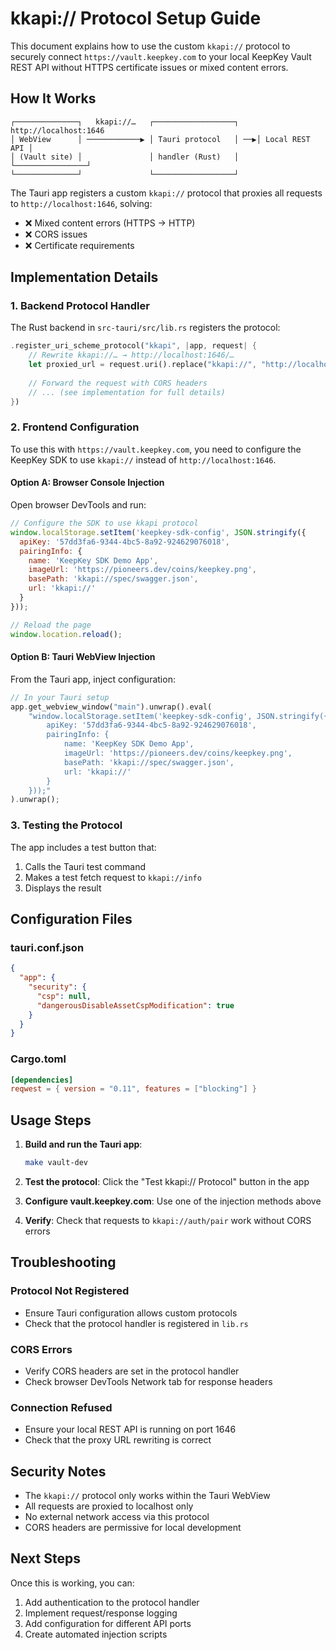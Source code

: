 # kkapi:// Protocol Setup Guide

This document explains how to use the custom `kkapi://` protocol to securely connect `https://vault.keepkey.com` to your local KeepKey Vault REST API without HTTPS certificate issues or mixed content errors.

## How It Works

```
┌──────────────┐   kkapi://…   ┌──────────────────┐   http://localhost:1646
│ WebView      │ ────────────▶ │ Tauri protocol   │ ──▶│ Local REST API │
│ (Vault site) │               │ handler (Rust)   │    └────────────────┘
└──────────────┘               └──────────────────┘
```

The Tauri app registers a custom `kkapi://` protocol that proxies all requests to `http://localhost:1646`, solving:
- ❌ Mixed content errors (HTTPS → HTTP)
- ❌ CORS issues
- ❌ Certificate requirements

## Implementation Details

### 1. Backend Protocol Handler

The Rust backend in `src-tauri/src/lib.rs` registers the protocol:

```rust
.register_uri_scheme_protocol("kkapi", |app, request| {
    // Rewrite kkapi://… → http://localhost:1646/…
    let proxied_url = request.uri().replace("kkapi://", "http://localhost:1646/");
    
    // Forward the request with CORS headers
    // ... (see implementation for full details)
})
```

### 2. Frontend Configuration

To use this with `https://vault.keepkey.com`, you need to configure the KeepKey SDK to use `kkapi://` instead of `http://localhost:1646`.

#### Option A: Browser Console Injection

Open browser DevTools and run:

```javascript
// Configure the SDK to use kkapi protocol
window.localStorage.setItem('keepkey-sdk-config', JSON.stringify({
  apiKey: '57dd3fa6-9344-4bc5-8a92-924629076018',
  pairingInfo: {
    name: 'KeepKey SDK Demo App',
    imageUrl: 'https://pioneers.dev/coins/keepkey.png',
    basePath: 'kkapi://spec/swagger.json',
    url: 'kkapi://'
  }
}));

// Reload the page
window.location.reload();
```

#### Option B: Tauri WebView Injection

From the Tauri app, inject configuration:

```rust
// In your Tauri setup
app.get_webview_window("main").unwrap().eval(
    "window.localStorage.setItem('keepkey-sdk-config', JSON.stringify({
        apiKey: '57dd3fa6-9344-4bc5-8a92-924629076018',
        pairingInfo: {
            name: 'KeepKey SDK Demo App',
            imageUrl: 'https://pioneers.dev/coins/keepkey.png',
            basePath: 'kkapi://spec/swagger.json',
            url: 'kkapi://'
        }
    }));"
).unwrap();
```

### 3. Testing the Protocol

The app includes a test button that:
1. Calls the Tauri test command
2. Makes a test fetch request to `kkapi://info`
3. Displays the result

## Configuration Files

### tauri.conf.json
```json
{
  "app": {
    "security": {
      "csp": null,
      "dangerousDisableAssetCspModification": true
    }
  }
}
```

### Cargo.toml
```toml
[dependencies]
reqwest = { version = "0.11", features = ["blocking"] }
```

## Usage Steps

1. **Build and run the Tauri app**:
   ```bash
   make vault-dev
   ```

2. **Test the protocol**: Click the "Test kkapi:// Protocol" button in the app

3. **Configure vault.keepkey.com**: Use one of the injection methods above

4. **Verify**: Check that requests to `kkapi://auth/pair` work without CORS errors

## Troubleshooting

### Protocol Not Registered
- Ensure Tauri configuration allows custom protocols
- Check that the protocol handler is registered in `lib.rs`

### CORS Errors
- Verify CORS headers are set in the protocol handler
- Check browser DevTools Network tab for response headers

### Connection Refused
- Ensure your local REST API is running on port 1646
- Check that the proxy URL rewriting is correct

## Security Notes

- The `kkapi://` protocol only works within the Tauri WebView
- All requests are proxied to localhost only
- No external network access via this protocol
- CORS headers are permissive for local development

## Next Steps

Once this is working, you can:
1. Add authentication to the protocol handler
2. Implement request/response logging
3. Add configuration for different API ports
4. Create automated injection scripts 